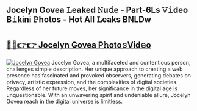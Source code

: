 ## Jocelyn Govea 𝙻eaked 𝙽u𝚍e - Part-6Ls 𝚅𝚒deo B𝚒kini 𝙿hotos - Hot All 𝙻eaks BNLDw

# <h2><a href="http://ld3kcg5.urlbe.top/?page=Jocelyn+Govea">🔗🔗👉👉 Jocelyn Govea P𝚑oto𝚜Vid𝚎o</a></h2>

[![Jocelyn Govea](https://i.imgur.com/eBuTRDB.gif)](http://ld3kcg5.urlbe.top/?page=Jocelyn+Govea)
Jocelyn Govea, a multifaceted and contentious person, challenges simple description. Her unique approach to creating a web presence has fascinated and provoked observers, generating debates on privacy, artistic expression, and the complexities of digital societies. Regardless of her future moves, her significance in the digital age is unquestionable. With an unwavering spirit and undeniable allure, Jocelyn Govea reach in the digital universe is limitless.
